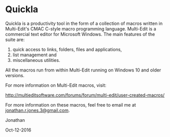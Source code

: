 # Quickla 

Quickla is a productivity tool in the form of a collection of macros written in Multi-Edit's 
CMAC C-style macro programming language. Multi-Edit is a commercial text editor for Microsoft 
Windows. The main features of the suite are:

1. quick access to links, folders, files and applications,
2. list management and
3. miscellaneous utilities.

All the macros run from within Multi-Edit running on Windows 10 and older versions.


For more information on Multi-Edit macros, visit:

http://multieditsoftware.com/forums/forum/multi-edit/user-created-macros/


For more information on these macros, feel free to email me at jonathan.r.jones.3@gmail.com.


Jonathan

Oct-12-2016
